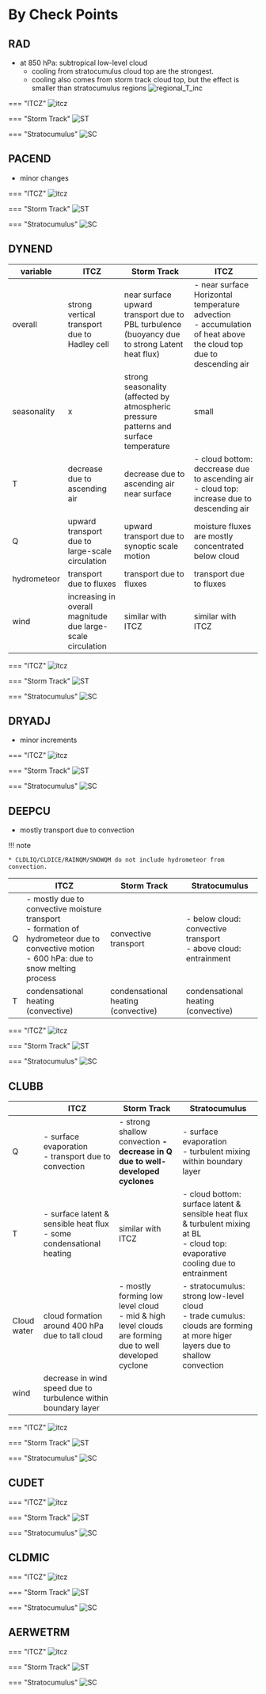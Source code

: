 # By Check Points

## RAD

* at 850 hPa: subtropical low-level cloud
    - cooling from stratocumulus cloud top are the strongest.
    - cooling also comes from storm track cloud top, but the effect is smaller than stratocumulus regions
![regional_T_inc](https://compy-dtn.pnl.gov/kima320/png_plot/Budget_Analysis/01_global/RAD_T_regional.png)




=== "ITCZ"
    ![itcz](https://compy-dtn.pnl.gov/kima320/png_plot/Budget_Analysis/02_cloud_regime/All_profiles_by_variable_and_region_in_one_page-0.png)    

=== "Storm Track"
    ![ST](https://compy-dtn.pnl.gov/kima320/png_plot/Budget_Analysis/02_cloud_regime/All_profiles_by_variable_and_region_in_one_page-9.png)    

=== "Stratocumulus"
    ![SC](https://compy-dtn.pnl.gov/kima320/png_plot/Budget_Analysis/02_cloud_regime/All_profiles_by_variable_and_region_in_one_page-18.png)    

## PACEND

* minor changes

=== "ITCZ"
    ![itcz](https://compy-dtn.pnl.gov/kima320/png_plot/Budget_Analysis/02_cloud_regime/All_profiles_by_variable_and_region_in_one_page-1.png)

=== "Storm Track"
    ![ST](https://compy-dtn.pnl.gov/kima320/png_plot/Budget_Analysis/02_cloud_regime/All_profiles_by_variable_and_region_in_one_page-10.png)

=== "Stratocumulus"
    ![SC](https://compy-dtn.pnl.gov/kima320/png_plot/Budget_Analysis/02_cloud_regime/All_profiles_by_variable_and_region_in_one_page-19.png) 

## DYNEND

|  variable    | ITCZ | Storm Track | ITCZ |
|--------------|------|-------------|------|
| overall      | strong vertical transport due to Hadley cell | near surface upward transport due to PBL turbulence (buoyancy due to strong Latent heat flux) | - near surface Horizontal temperature advection <br> - accumulation of heat above the cloud top due to descending air |
| seasonality  | x    | strong seasonality <br> (affected by atmospheric pressure patterns and surface temperature | small  |
| T            | decrease due to ascending air | decrease due to ascending air near surface | - cloud bottom: deccrease due to ascending air <br> - cloud top: increase due to descending air |
| Q    | upward transport due to large-scale circulation | upward transport due to synoptic scale motion | moisture fluxes are mostly concentrated below cloud |
| hydrometeor | transport due to fluxes |transport due to fluxes |transport due to fluxes |
| wind | increasing in overall magnitude due large-scale circulation | similar with ITCZ | similar with ITCZ | 


=== "ITCZ"
    ![itcz](https://compy-dtn.pnl.gov/kima320/png_plot/Budget_Analysis/02_cloud_regime/All_profiles_by_variable_and_region_in_one_page-2.png)

=== "Storm Track"
    ![ST](https://compy-dtn.pnl.gov/kima320/png_plot/Budget_Analysis/02_cloud_regime/All_profiles_by_variable_and_region_in_one_page-11.png)

=== "Stratocumulus"
    ![SC](https://compy-dtn.pnl.gov/kima320/png_plot/Budget_Analysis/02_cloud_regime/All_profiles_by_variable_and_region_in_one_page-20.png) 

## DRYADJ

* minor increments

=== "ITCZ"
    ![itcz](https://compy-dtn.pnl.gov/kima320/png_plot/Budget_Analysis/02_cloud_regime/All_profiles_by_variable_and_region_in_one_page-3.png)

=== "Storm Track"
    ![ST](https://compy-dtn.pnl.gov/kima320/png_plot/Budget_Analysis/02_cloud_regime/All_profiles_by_variable_and_region_in_one_page-12.png)

=== "Stratocumulus"
    ![SC](https://compy-dtn.pnl.gov/kima320/png_plot/Budget_Analysis/02_cloud_regime/All_profiles_by_variable_and_region_in_one_page-21.png) 

## DEEPCU

* mostly transport due to convection

!!! note

    * CLDLIQ/CLDICE/RAINQM/SNOWQM do not include hydrometeor from convection.


|    | ITCZ | Storm Track | Stratocumulus |
|----|------|-------------|---------------|
| Q  |- mostly due to convective moisture transport <br>- formation of hydrometeor due to convective motion<br>- 600 hPa: due to snow melting process| convective transport | - below cloud: convective transport<br> - above cloud: entrainment|
| T  | condensational heating (convective) |  condensational heating (convective) | condensational heating (convective) |




=== "ITCZ"
    ![itcz](https://compy-dtn.pnl.gov/kima320/png_plot/Budget_Analysis/02_cloud_regime/All_profiles_by_variable_and_region_in_one_page-4.png)

=== "Storm Track"
    ![ST](https://compy-dtn.pnl.gov/kima320/png_plot/Budget_Analysis/02_cloud_regime/All_profiles_by_variable_and_region_in_one_page-13.png)

=== "Stratocumulus"
    ![SC](https://compy-dtn.pnl.gov/kima320/png_plot/Budget_Analysis/02_cloud_regime/All_profiles_by_variable_and_region_in_one_page-22.png) 

## CLUBB

| | ITCZ | Storm Track | Stratocumulus |
|---|----|----|----|
| Q | - surface evaporation<br> - transport due to convection| - strong shallow convection <b> - decrease in Q due to well-developed cyclones | - surface evaporation <br> - turbulent mixing within boundary layer|
| T | - surface latent & sensible heat flux <br> - some condensational heating | similar with ITCZ | - cloud bottom: surface latent & sensible heat flux & turbulent mixing at BL<br> - cloud top: evaporative cooling due to entrainment
| Cloud water | cloud formation around 400 hPa due to tall cloud | - mostly forming low level cloud<br> - mid & high level clouds are forming due to well developed cyclone | - stratocumulus: strong low-level cloud <br> - trade cumulus: clouds are forming at more higer layers due to shallow convection |
| wind | decrease in wind speed due to turbulence within boundary layer ||| 


=== "ITCZ"
    ![itcz](https://compy-dtn.pnl.gov/kima320/png_plot/Budget_Analysis/02_cloud_regime/All_profiles_by_variable_and_region_in_one_page-5.png)

=== "Storm Track"
    ![ST](https://compy-dtn.pnl.gov/kima320/png_plot/Budget_Analysis/02_cloud_regime/All_profiles_by_variable_and_region_in_one_page-14.png)

=== "Stratocumulus"
    ![SC](https://compy-dtn.pnl.gov/kima320/png_plot/Budget_Analysis/02_cloud_regime/All_profiles_by_variable_and_region_in_one_page-23.png) 

## CUDET
=== "ITCZ"
    ![itcz](https://compy-dtn.pnl.gov/kima320/png_plot/Budget_Analysis/02_cloud_regime/All_profiles_by_variable_and_region_in_one_page-6.png)

=== "Storm Track"
    ![ST](https://compy-dtn.pnl.gov/kima320/png_plot/Budget_Analysis/02_cloud_regime/All_profiles_by_variable_and_region_in_one_page-15.png)

=== "Stratocumulus"
    ![SC](https://compy-dtn.pnl.gov/kima320/png_plot/Budget_Analysis/02_cloud_regime/All_profiles_by_variable_and_region_in_one_page-24.png) 

## CLDMIC
=== "ITCZ"
    ![itcz](https://compy-dtn.pnl.gov/kima320/png_plot/Budget_Analysis/02_cloud_regime/All_profiles_by_variable_and_region_in_one_page-7.png)

=== "Storm Track"
    ![ST](https://compy-dtn.pnl.gov/kima320/png_plot/Budget_Analysis/02_cloud_regime/All_profiles_by_variable_and_region_in_one_page-16.png)

=== "Stratocumulus"
    ![SC](https://compy-dtn.pnl.gov/kima320/png_plot/Budget_Analysis/02_cloud_regime/All_profiles_by_variable_and_region_in_one_page-25.png) 

## AERWETRM
=== "ITCZ"
    ![itcz](https://compy-dtn.pnl.gov/kima320/png_plot/Budget_Analysis/02_cloud_regime/All_profiles_by_variable_and_region_in_one_page-8.png)

=== "Storm Track"
    ![ST](https://compy-dtn.pnl.gov/kima320/png_plot/Budget_Analysis/02_cloud_regime/All_profiles_by_variable_and_region_in_one_page-17.png)

=== "Stratocumulus"
    ![SC](https://compy-dtn.pnl.gov/kima320/png_plot/Budget_Analysis/02_cloud_regime/All_profiles_by_variable_and_region_in_one_page-26.png) 
